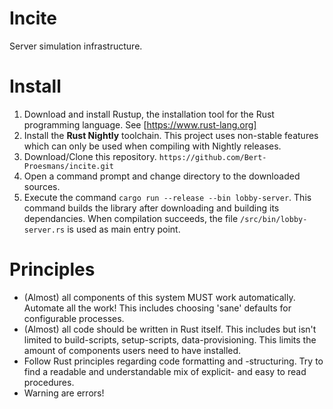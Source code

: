 # Incite

Server simulation infrastructure.

# Install

1. Download and install Rustup, the installation tool for the Rust programming language. See [https://www.rust-lang.org]
2. Install the **Rust Nightly** toolchain. This project uses non-stable features which can only be used when compiling with Nightly releases.
3. Download/Clone this repository. `https://github.com/Bert-Proesmans/incite.git`
4. Open a command prompt and change directory to the downloaded sources.
5. Execute the command `cargo run --release --bin lobby-server`. This command builds the library after downloading and building its dependancies. When compilation succeeds, the file `/src/bin/lobby-server.rs` is used as main entry point.

# Principles

- (Almost) all components of this system MUST work automatically. Automate all the work! This includes choosing 'sane' defaults for configurable processes.
- (Almost) all code should be written in Rust itself. This includes but isn't limited to build-scripts, setup-scripts, data-provisioning. This limits the amount of components users need to have installed.
- Follow Rust principles regarding code formatting and -structuring. Try to find a readable and understandable mix of explicit- and easy to read procedures.
- Warning are errors!
